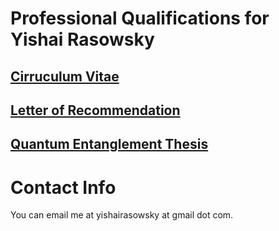 # Professional Qualifications for Yishai Rasowsky
## [Cirruculum Vitae](cv.pdf)
## [Letter of Recommendation](letter_of_recommendation.pdf)
## [Quantum Entanglement Thesis](thesis.pdf)

# Contact Info
You can email me at yishairasowsky at gmail dot com.
	
